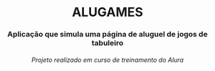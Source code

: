 <h1 align="center">ALUGAMES</h1>
<h3 align="center">Aplicação que simula uma página de aluguel de jogos de tabuleiro</h3>
<h6 align="center">Projeto realizado em curso de treinamento do Alura</h6>

